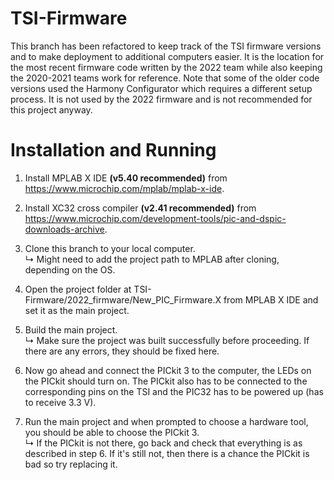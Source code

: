 # TSI-Firmware

This branch has been refactored to keep track of the TSI firmware versions and to make deployment to additional computers easier. It is the location for the most recent firmware code written by the 2022 team while also keeping the 2020-2021 teams work for reference. Note that some of the older code versions used the Harmony Configurator which requires a different setup process. It is not used by the 2022 firmware and is not recommended for this project anyway.

# Installation and Running

1. Install MPLAB X IDE **(v5.40 recommended)** from https://www.microchip.com/mplab/mplab-x-ide.

2. Install XC32 cross compiler **(v2.41 recommended)** from https://www.microchip.com/development-tools/pic-and-dspic-downloads-archive.

3. Clone this branch to your local computer. <br>
   ↳ Might need to add the project path to MPLAB after cloning, depending on the OS.

4. Open the project folder at TSI-Firmware/2022_firmware/New_PIC_Firmware.X from MPLAB X IDE and set it as the main project.

5. Build the main project. <br>
   ↳ Make sure the project was built successfully before proceeding. If there are any errors, they should be fixed here.

6. Now go ahead and connect the PICkit 3 to the computer, the LEDs on the PICkit should turn on. The PICkit also has to be connected to the corresponding pins on the TSI and the PIC32 has to be powered up (has to receive 3.3 V).

7. Run the main project and when prompted to choose a hardware tool, you should be able to choose the PICkit 3. <br>
   ↳ If the PICkit is not there, go back and check that everything is as described in step 6. If it's still not, then there is a chance the PICkit is bad so try replacing it.
